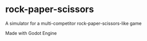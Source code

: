 # rock-paper-scissors
 
A simulator for a multi-competitor rock-paper-scissors-like game

Made with Godot Engine
